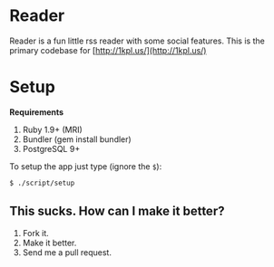 Reader
=====

Reader is a fun little rss reader with some social features. This is the primary codebase for [http://1kpl.us/](http://1kpl.us/)

Setup
=====

**Requirements**

  1. Ruby 1.9+ (MRI)
  2. Bundler (gem install bundler)
  3. PostgreSQL 9+

To setup the app just type (ignore the `$`):

``` bash
$ ./script/setup
```

## This sucks. How can I make it better?

1. Fork it.
2. Make it better.
3. Send me a pull request.